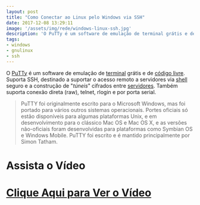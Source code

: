 ```yaml
---
layout: post
title: "Como Conectar ao Linux pelo Windows via SSH"
date: 2017-12-08 13:29:11
image: '/assets/img/rede/windows-linux-ssh.jpg'
description: 'O PuTTy é um software de emulação de terminal grátis e de código livre. Suporta SSH, destinado a suportar o acesso remoto a servidores via shell seguro e a construção de túneis cifrados entre servidores.'
tags:
- windows
- gnulinux
- ssh
---
```


O [PuTTy](http://www.putty.org/) é um software de emulação de [terminal](http://terminalroot.com.br/tags/#terminal) grátis e de [código livre](http://terminalroot.com.br/tags/#softwarelivre). Suporta SSH, destinado a suportar o acesso remoto a servidores via [shell](http://terminalroot.com.br/shell) seguro e a construção de "_túneis_" cifrados entre [servidores](http://terminalroot.com.br/tags/#servidores). Também suporta conexão direta (raw), telnet, rlogin e por porta serial.

> PuTTY foi originalmente escrito para o Microsoft Windows, mas foi portado para vários outros sistemas operacionais. Portes oficiais só estão disponíveis para algumas plataformas Unix, e em desenvolvimento para o clássico Mac OS e Mac OS X, e as versões não-oficiais foram desenvolvidas para plataformas como Symbian OS e Windows Mobile. PuTTY foi escrito e é mantido principalmente por Simon Tatham.

# Assista o Vídeo

# [Clique Aqui para Ver o Vídeo](https://www.youtube.com/watch?v=EFHOhJggE4I)


<script async src="https://pagead2.googlesyndication.com/pagead/js/adsbygoogle.js"></script>

<!-- Informat -->
<ins class="adsbygoogle"
 style="display:block"
 data-ad-client="ca-pub-2838251107855362"
 data-ad-slot="2327980059"
 data-ad-format="auto"
 data-full-width-responsive="true"></ins>

<script>
(adsbygoogle = window.adsbygoogle || []).push({});
</script>



